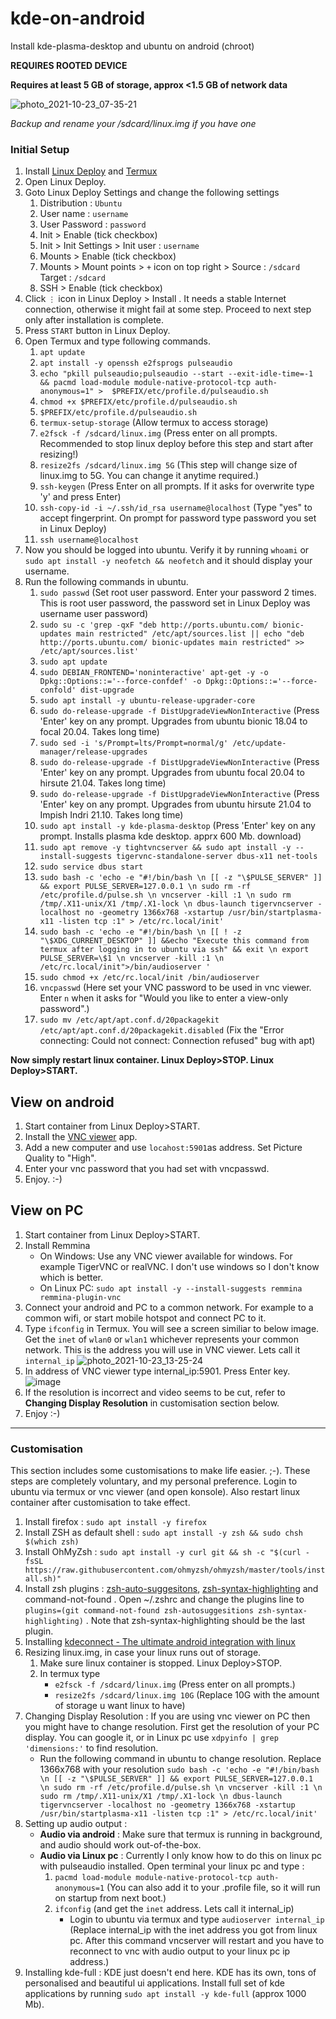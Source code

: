 # kde-on-android
Install kde-plasma-desktop and ubuntu on android (chroot)

**REQUIRES ROOTED DEVICE**

**Requires at least 5 GB of storage, approx <1.5 GB of network data**

![photo_2021-10-23_07-35-21](https://user-images.githubusercontent.com/75225829/138538986-b659b21f-9e85-4f57-abc5-c6503ec544bb.jpg)

_Backup and rename your /sdcard/linux.img if you have one_

### Initial Setup

1. Install [Linux Deploy](https://github.com/meefik/linuxdeploy/releases/tag/2.6.0) and [Termux](https://f-droid.org/en/packages/com.termux/)
2. Open Linux Deploy.
3. Goto Linux Deploy Settings and change the following settings
   1. Distribution : `Ubuntu`
   2. User name : `username`
   3. User Password : `password`
   4. Init > Enable (tick checkbox)
   5. Init > Init Settings > Init user : `username`
   6. Mounts > Enable (tick checkbox)
   7. Mounts > Mount points > `+` icon on top right >  Source : `/sdcard` Target : `/sdcard`
   8. SSH > Enable (tick checkbox)
4. Click `⋮` icon in Linux Deploy > Install . It needs a stable Internet connection, otherwise it might fail at some step. Proceed to next step only after installation is complete.
5. Press `START` button in Linux Deploy.
6. Open Termux and type following commands. 
   1. `apt update`
   2. `apt install -y openssh e2fsprogs pulseaudio`
   3. `echo "pkill pulseaudio;pulseaudio --start --exit-idle-time=-1 && pacmd load-module module-native-protocol-tcp auth-anonymous=1" >  $PREFIX/etc/profile.d/pulseaudio.sh`
   4. `chmod +x $PREFIX/etc/profile.d/pulseaudio.sh`
   4. `$PREFIX/etc/profile.d/pulseaudio.sh`
   5. `termux-setup-storage` (Allow termux to access storage)
   6. `e2fsck -f /sdcard/linux.img` (Press enter on all prompts. Recommended to stop linux deploy before this step and start after resizing!)
   7. `resize2fs /sdcard/linux.img 5G` (This step will change size of linux.img to 5G. You can change it anytime required.)
   4. `ssh-keygen` (Press Enter on all prompts. If it asks for overwrite type 'y' and press Enter)
   5. `ssh-copy-id -i ~/.ssh/id_rsa username@localhost` (Type "yes" to accept fingerprint. On prompt for password type password you set in Linux Deploy)
   8. `ssh username@localhost`
7. Now you should be logged into ubuntu. Verify it by running `whoami` or `sudo apt install -y neofetch && neofetch` and it should display your username.
8. Run the following commands in ubuntu.
   1. `sudo passwd` (Set root user password. Enter your password 2 times. This is root user password, the password set in Linux Deploy was username user password)
   2. `sudo su -c 'grep -qxF "deb http://ports.ubuntu.com/ bionic-updates main restricted" /etc/apt/sources.list || echo "deb http://ports.ubuntu.com/ bionic-updates main restricted" >> /etc/apt/sources.list' `
   3. `sudo apt update`
   4. `sudo DEBIAN_FRONTEND='noninteractive' apt-get -y -o Dpkg::Options::='--force-confdef' -o Dpkg::Options::='--force-confold' dist-upgrade`
   6. `sudo apt install -y ubuntu-release-upgrader-core`
   7. `sudo do-release-upgrade -f DistUpgradeViewNonInteractive` (Press 'Enter' key on any prompt. Upgrades from ubuntu bionic 18.04 to focal 20.04. Takes long time)
   8. `sudo sed -i 's/Prompt=lts/Prompt=normal/g' /etc/update-manager/release-upgrades`
   9. `sudo do-release-upgrade -f DistUpgradeViewNonInteractive` (Press 'Enter' key on any prompt. Upgrades from ubuntu focal 20.04 to hirsute 21.04. Takes long time)
   10. `sudo do-release-upgrade -f DistUpgradeViewNonInteractive` (Press 'Enter' key on any prompt. Upgrades from ubuntu hirsute 21.04 to Impish Indri 21.10. Takes long time)
   11. `sudo apt install -y kde-plasma-desktop` (Press 'Enter' key on any prompt. Installs plasma kde desktop. apprx 600 Mb. download)
   12. `sudo apt remove -y tightvncserver && sudo apt install -y --install-suggests tigervnc-standalone-server dbus-x11 net-tools`
   13. `sudo service dbus start`
   14. `sudo bash -c 'echo -e "#!/bin/bash \n [[ -z "\$PULSE_SERVER" ]] && export PULSE_SERVER=127.0.0.1 \n sudo rm -rf /etc/profile.d/pulse.sh \n vncserver -kill :1 \n sudo rm /tmp/.X11-unix/X1 /tmp/.X1-lock \n dbus-launch tigervncserver -localhost no -geometry 1366x768 -xstartup /usr/bin/startplasma-x11 -listen tcp :1" > /etc/rc.local/init'`
   15. `sudo bash -c 'echo -e "#!/bin/bash \n [[ ! -z "\$XDG_CURRENT_DESKTOP" ]] &&echo "Execute this command from termux after logging in to ubuntu via ssh" && exit \n export PULSE_SERVER=\$1 \n vncserver -kill :1 \n /etc/rc.local/init">/bin/audioserver '`
   15. `sudo chmod +x /etc/rc.local/init /bin/audioserver`
   16. `vncpasswd` (Here set your VNC password to be used in vnc viewer. Enter `n` when it asks for "Would you like to enter a view-only password".)
   17. `sudo mv /etc/apt/apt.conf.d/20packagekit /etc/apt/apt.conf.d/20packagekit.disabled` (Fix the "Error connecting: Could not connect: Connection refused" bug with apt)


**Now simply restart linux container. Linux Deploy>STOP. Linux Deploy>START.**


## View on android
1. Start container from Linux Deploy>START.
1. Install the [VNC viewer](https://play.google.com/store/apps/details?id=com.realvnc.viewer.android) app.
2. Add a new computer and use `locahost:5901`as address. Set Picture Quality to "High".
3. Enter your vnc password that you had set with vncpasswd.
4. Enjoy. :-)

## View on PC
1. Start container from Linux Deploy>START.
1. Install Remmina
   - On Windows: Use any VNC viewer available for windows. For example TigerVNC or realVNC. I don't use windows so I don't know which is better.
   - On Linux PC: `sudo apt install -y --install-suggests remmina remmina-plugin-vnc`
2. Connect your android and PC to a common network. For example to a common wifi, or start mobile hotspot and connect PC to it.
3. Type `ifconfig` in Termux. You will see a screen similiar to below image. Get the `inet` of `wlan0` or `wlan1` whichever represents your common network. This is the address you will use in VNC viewer. Lets call it `internal_ip`
![photo_2021-10-23_13-25-24](https://user-images.githubusercontent.com/75225829/138548343-fcc3ba21-a366-47db-a6d0-5fed74ac013b.jpg)
4. In address of VNC viewer type internal_ip:5901. Press Enter key.
![image](https://user-images.githubusercontent.com/75225829/138548480-1f0c9592-1c6a-4df2-9ec2-1965d15383d0.png)
5. If the resolution is incorrect and video seems to be cut, refer to **Changing Display Resolution** in customisation section below.
5. Enjoy :-)
   
----------------   
   
### Customisation
This section includes some customisations to make life easier. ;-). These steps are completely voluntary, and my personal preference.
Login to ubuntu via termux or vnc viewer (and open konsole). Also restart linux container after customisation to take effect.
1. Install firefox : `sudo apt install -y firefox`
2. Install ZSH as default shell : `sudo apt install -y zsh && sudo chsh $(which zsh)`
3. Install OhMyZsh : `sudo apt install -y curl git && sh -c "$(curl -fsSL https://raw.githubusercontent.com/ohmyzsh/ohmyzsh/master/tools/install.sh)"`
4. Install zsh plugins : [zsh-auto-suggesitons](https://github.com/zsh-users/zsh-autosuggestions), [zsh-syntax-highlighting](https://github.com/zsh-users/zsh-syntax-highlighting) and command-not-found . Open ~/.zshrc and change the plugins line to `plugins=(git command-not-found zsh-autosuggesitions zsh-syntax-highlighting)` . Note that zsh-syntax-highlighting should be the last plugin.
5. Installing [kdeconnect - The ultimate android integration with linux](https://linuxconfig.org/connect-your-android-phone-to-linux-with-kde-connect)
6. Resizing linux.img, in case your linux runs out of storage.
   1. Make sure linux container is stopped. Linux Deploy>STOP.
   2. In termux type 
      - `e2fsck -f /sdcard/linux.img` (Press enter on all prompts.)
      - `resize2fs /sdcard/linux.img 10G` (Replace 10G with the amount of storage u want linux to have)
7. Changing Display Resolution : If you are using vnc viewer on PC then you might have to change resolution. First get the resolution of your PC display. You can google it, or in Linux pc use `xdpyinfo | grep 'dimensions:'` to find resolution.
   - Run the following command in ubuntu to change resolution. Replace 1366x768 with your resolution 
     `sudo bash -c 'echo -e "#!/bin/bash \n [[ -z "\$PULSE_SERVER" ]] && export PULSE_SERVER=127.0.0.1 \n sudo rm -rf /etc/profile.d/pulse.sh \n vncserver -kill :1 \n sudo rm /tmp/.X11-unix/X1 /tmp/.X1-lock \n dbus-launch tigervncserver -localhost no -geometry 1366x768 -xstartup /usr/bin/startplasma-x11 -listen tcp :1" > /etc/rc.local/init'`
8. Setting up audio output :
    - **Audio via android** : Make sure that termux is running in background, and audio should work out-of-the-box.
    - **Audio via Linux pc** : Currently I only know how to do this on linux pc with pulseaudio installed. Open terminal your linux pc and type :
        1. `pacmd load-module module-native-protocol-tcp auth-anonymous=1` (You can also add it to your .profile file, so it will run on startup from next boot.)
        2. `ifconfig` (and get the `inet` address. Lets call it internal_ip)
             - Login to ubuntu via termux and type `audioserver internal_ip` (Replace internal_ip with the inet address you got from linux pc. After this command vncserver will restart and you have to reconnect to vnc with audio output to your linux pc ip address.)
9. Installing kde-full : KDE just doesn't end here. KDE has its own, tons of personalised and beautiful ui applications. Install full set of kde applications by running `sudo apt install -y kde-full` (approx 1000 Mb).
